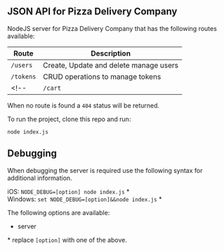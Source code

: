 ## JSON API for Pizza Delivery Company

NodeJS server for Pizza Delivery Company that has the following routes available:

| Route | Description |
| --- | --- |
|`/users` | Create, Update and delete manage users
|`/tokens` | CRUD operations to manage tokens
<!-- |`/cart` | CRUD operations to manage a cart -->

When no route is found a `404` status will be returned.

To run the project, clone this repo and run:

`node index.js`

<!-- To run the server locally in production mode use:

iOS: `NODE_ENV=production node index.js`<br>
Windows: `set NODE_ENV=production&& node index.js`

## Create an SSL certificate for production

In order to personalise the https server, create a new certificate in the https folder with the following files `cert.pem` and `key.pem`. Instructions can be found [here](https://github.com/rscheffers82/RESTful-api/tree/master/https).
-->

## Debugging

When debugging the server is required use the following syntax for additional information.

iOS: `NODE_DEBUG=[option] node index.js` \*<br>
Windows: `set NODE_DEBUG=[option]&&node index.js` \*

The following options are available:
- server

\* replace `[option]` with one of the above.